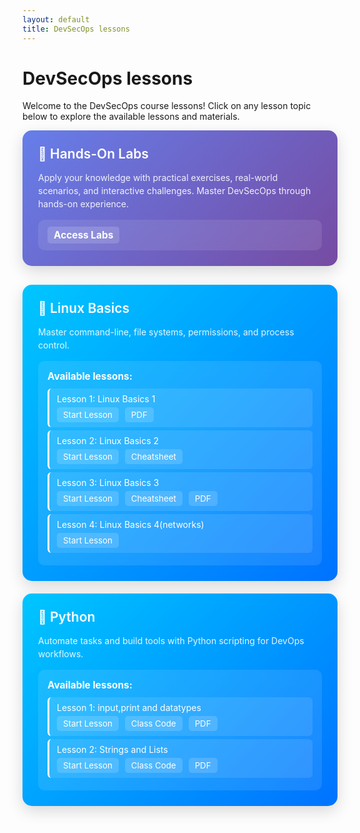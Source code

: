 ```yaml
---
layout: default
title: DevSecOps lessons
---
```


# DevSecOps lessons

Welcome to the DevSecOps course lessons! Click on any lesson topic below to explore the available lessons and materials.

<style>
.lesson-container {
    display: grid;
    grid-template-columns: repeat(auto-fit, minmax(300px, 1fr));
    gap: 20px;
    margin: 30px 0;
}
.lesson-card {
    background: linear-gradient(135deg, #00c6ff 0%, #0072ff 100%);
    border-radius: 15px;
    padding: 25px;
    color: white;
    transition: all 0.3s ease;
    box-shadow: 0 8px 25px rgba(0,0,0,0.15);
    position: relative;
    overflow: hidden;
}
.lesson-card:hover {
    transform: translateY(-5px);
    box-shadow: 0 15px 35px rgba(0,0,0,0.2);
}
.lesson-card h3 {
    margin: 0 0 15px 0;
    font-size: 1.5em;
    font-weight: 600;
}
.lesson-card p {
    margin: 0;
    opacity: 0.9;
    line-height: 1.5;
}
.lesson-files {
    background: rgba(255,255,255,0.1);
    border-radius: 10px;
    padding: 15px;
    margin-top: 15px;
    backdrop-filter: blur(10px);
}
.lesson-files h4 {
    margin: 0 0 10px 0;
    font-size: 1.1em;
    color: #fff;
}
.file-list {
    list-style: none;
    padding: 0;
    margin: 0;
}
.file-list li {
    padding: 8px 12px;
    margin: 5px 0;
    background: rgba(255,255,255,0.1);
    border-radius: 6px;
    border-left: 3px solid #fff;
    transition: all 0.2s ease;
}
.file-list li:hover {
    background: rgba(255,255,255,0.2);
    transform: translateX(5px);
}
.file-list a {
    color: white;
    text-decoration: none;
    display: block;
}
.file-list a:hover {
    text-decoration: underline;
}
.lesson-links {
    display: flex;
    gap: 10px;
    margin-top: 5px;
}
.btn-link {
    background: rgba(255,255,255,0.15);
    color: #fff;
    padding: 4px 10px;
    border-radius: 5px;
    text-decoration: none;
    font-size: 0.95em;
    transition: background 0.2s;
}
.btn-link:hover {
    background: rgba(255,255,255,0.3);
    text-decoration: underline;
}
</style>

<div class="lesson-card" style="background: linear-gradient(135deg, #667eea 0%, #764ba2 100%);">
  <h3>🔬 Hands-On Labs</h3>
  <p>Apply your knowledge with practical exercises, real-world scenarios, and interactive challenges. Master DevSecOps through hands-on experience.</p>
  <div class="lesson-files">
    <a href="{{ site.baseurl }}/labs/" class="btn-link" style="font-size:1.1em; font-weight:bold;">Access Labs</a>
  </div>
</div>

<div class="lesson-container">

<!-- Linux Basics Card -->
<div class="lesson-card">
  <h3>🐧 Linux Basics</h3>
  <p>Master command-line, file systems, permissions, and process control.</p>
  <div class="lesson-files">
    <h4>Available lessons:</h4>
    <ul class="file-list">
      <li>
        <span>Lesson 1: Linux Basics 1</span>
        <div class="lesson-links">
          <a href="{{ site.baseurl }}/lessons/Linux-basics/01-linux-basics/" class="btn-link">Start Lesson</a>
          <a href="{{ site.baseurl }}/lessons/Linux-basics/01-linux-basics/lesson1.drawio.pdf" class="btn-link">PDF</a>
        </div>
      </li>
      <li>
        <span>Lesson 2: Linux Basics 2</span>
        <div class="lesson-links">
          <a href="{{ site.baseurl }}/lessons/Linux-basics/02-linux-basics/" class="btn-link">Start Lesson</a>
          <a href="{{ site.baseurl }}/lessons/Linux-basics/02-linux-basics/cheatsheet.md" class="btn-link">Cheatsheet</a>
        </div>
      </li>
      <li>
        <span>Lesson 3: Linux Basics 3</span>
        <div class="lesson-links">
          <a href="{{ site.baseurl }}/lessons/Linux-basics/03-linux-basics/" class="btn-link">Start Lesson</a>
          <a href="{{ site.baseurl }}/lessons/Linux-basics/03-linux-basics/cheatsheet.md" class="btn-link">Cheatsheet</a>
          <a href="{{ site.baseurl }}/lessons/Linux-basics/03-linux-basics/lesson3.drawio.pdf" class="btn-link">PDF</a>
        </div>
      </li>
      <li>
        <span>Lesson 4: Linux Basics 4(networks)</span>
        <div class="lesson-links">
          <a href="{{ site.baseurl }}/lessons/Linux-basics/04-linux-basics/" class="btn-link">Start Lesson</a>
        </div>
      </li>
    </ul>
  </div>
</div>

<!-- Python Card -->
<div class="lesson-card">
  <h3>🐍 Python</h3>
  <p>Automate tasks and build tools with Python scripting for DevOps workflows.</p>
  <div class="lesson-files">
    <h4>Available lessons:</h4>
    <ul class="file-list">
      <li>
        <span>Lesson 1: input,print and datatypes</span>
        <div class="lesson-links">
          <a href="{{ site.baseurl }}/lessons/Python/05-python-lesson1.py/" class="btn-link">Start Lesson</a>
          <a href="https://github.com/hothaifa96/DevSecOps20/blob/main/lessons/Python/05-python-lesson1.py/class_code.py" class="btn-link">Class Code</a>
          <a href="{{ site.baseurl }}/lessons/Python/05-python-lesson1.py/python1.pdf" class="btn-link">PDF</a>
        </div>
      </li>
      <li>
        <span>Lesson 2: Strings and Lists</span>
        <div class="lesson-links">
          <a href="{{ site.baseurl }}/lessons/Python/06-python-lesson2.py/" class="btn-link">Start Lesson</a>
          <a href="{{ site.baseurl }}/lessons/Python/06-python-lesson2.py/cheatsheet.webp" class="btn-link">Class Code</a>
          <a href="{{ site.baseurl }}/lessons/Python/06-python-lesson2.py/python2.pdf" class="btn-link">PDF</a>
        </div>
      </li>
    </ul>
  </div>
</div>
</div>
